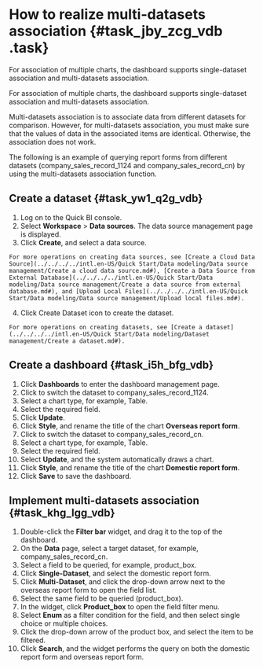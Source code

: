 # How to realize multi-datasets association {#task_jby_zcg_vdb .task}

For association of multiple charts, the dashboard supports single-dataset association and multi-datasets association.

For association of multiple charts, the dashboard supports single-dataset association and multi-datasets association.

Multi-datasets association is to associate data from different datasets for comparison. However, for multi-datasets association, you must make sure that the values of data in the associated items are identical. Otherwise, the association does not work.

The following is an example of querying report forms from different datasets \(company\_sales\_record\_1124 and company\_sales\_record\_cn\) by using the multi-datasets association function.

## Create a dataset {#task_yw1_q2g_vdb}

1.   Log on to the Quick BI console. 
2.   Select **Workspace** \> **Data sources**. The data source management page is displayed. 
3.   Click **Create**, and select a data source. 

    For more operations on creating data sources, see [Create a Cloud Data Source](../../../../intl.en-US/Quick Start/Data modeling/Data source management/Create a cloud data source.md#), [Create a Data Source from External Database](../../../../intl.en-US/Quick Start/Data modeling/Data source management/Create a data source from external database.md#), and [Upload Local Files](../../../../intl.en-US/Quick Start/Data modeling/Data source management/Upload local files.md#).

4.   Click Create Dataset icon to create the dataset. 

    For more operations on creating datasets, see [Create a dataset](../../../../intl.en-US/Quick Start/Data modeling/Dataset management/Create a dataset.md#).


## Create a dashboard {#task_i5h_bfg_vdb}

1.   Click **Dashboards** to enter the dashboard management page. 
2.   Click to switch the dataset to company\_sales\_record\_1124. 
3.   Select a chart type, for example, Table. 
4.   Select the required field. 
5.   Click **Update**.  
6.   Click **Style**, and rename the title of the chart **Overseas report form**. 
7.   Click to switch the dataset to company\_sales\_record\_cn. 
8.   Select a chart type, for example, Table. 
9.   Select the required field. 
10.  Select **Update**, and the system automatically draws a chart. 
11.  Click **Style**, and rename the title of the chart **Domestic report form**. 
12.  Click **Save** to save the dashboard. 

## Implement multi-datasets association {#task_khg_lgg_vdb}

1.   Double-click the **Filter bar** widget, and drag it to the top of the dashboard. 
2.   On the **Data** page, select a target dataset, for example, company\_sales\_record\_cn. 
3.   Select a field to be queried, for example, product\_box. 
4.   Click **Single-Dataset**, and select the domestic report form. 
5.   Click **Multi-Dataset**, and click the drop-down arrow next to the overseas report form to open the field list. 
6.   Select the same field to be queried \(product\_box\). 
7.   In the widget, click **Product\_box** to open the field filter menu. 
8.   Select **Enum** as a filter condition for the field, and then select single choice or multiple choices. 
9.   Click the drop-down arrow of the product box, and select the item to be filtered. 
10.  Click **Search**, and the widget performs the query on both the domestic report form and overseas report form. 

